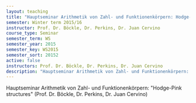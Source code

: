```yaml
---
layout: teaching
title: "Hauptseminar Arithmetik von Zahl- und Funktionenkörpern: Hodge-Pink structures (Prof. Dr. Böckle, Dr. Perkins, Dr. Juan Cervino)"
semester: Winter term 2015/16
instructor: Prof. Dr. Böckle, Dr. Perkins, Dr. Juan Cervino
course_type: Seminar
semester_term: WS
semester_year: 2015
semester_key: WS2015
semester_sort: 20152
active: false
instructors: Prof. Dr. Böckle, Dr. Perkins, Dr. Juan Cervino
description: "Hauptseminar Arithmetik von Zahl- und Funktionenkörpern: Hodge-Pink structures (Prof. Dr. Böckle, Dr. Perkins, Dr. Juan Cervino)"
---
```


Hauptseminar Arithmetik von Zahl- und Funktionenkörpern: "Hodge-Pink structures" (Prof. Dr. Böckle, Dr. Perkins, Dr. Juan Cervino)

